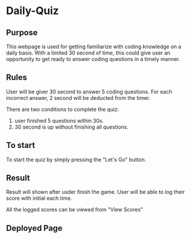 # Daily-Quiz
 
## Purpose
This webpage is used for getting familiarize with coding knowledge on a daily basis. With a limited 30 second of time, this could give user an opportunity to get ready to answer coding questions in a timely manner.

## Rules
User will be giver 30 second to answer 5 coding questions. For each incorrect answer, 2 second will be deducted from the timer.

There are two conditions to complete the quiz:
1. user finished 5 questions within 30s.
2. 30 second is up without finishing all questions.

## To start
To start the quiz by simply pressing the "Let's Go" button.

## Result
Result will shown after usder finish the game. User will be able to log their score with initial each time.

All the logged scores can be viewed from "View Scores"

## Deployed Page

